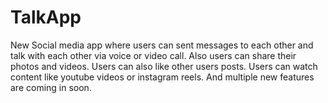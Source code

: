 # TalkApp
New Social media app where users can sent messages to each other and talk with each other via voice or video call. Also users can share their photos and videos. Users can also like other users posts. Users can watch content like youtube videos or instagram reels.  And multiple new features are coming in soon.
